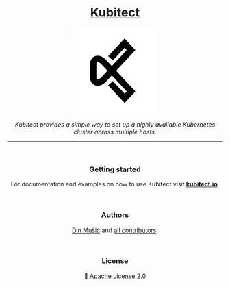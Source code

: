 <div align=center>
  
<h1><a href="https://kubitect.io">Kubitect</a></h1>


<img src="docs/theme/assets/images/favicon.svg" width=200></img>

*Kubitect provides a simple way to set up a highly available Kubernetes cluster across multiple hosts.*

---

</br>

### Getting started

For documentation and examples on how to use Kubitect visit **[kubitect.io](https://kubitect.io)**.

</br>

### Authors

[Din Mušić](https://github.com/MusicDin) and [all contributors](https://github.com/MusicDin/terraform-kvm-kubespray/graphs/contributors).

</br>

### License

[:page_with_curl: Apache License 2.0](./LICENSE)

</div>
